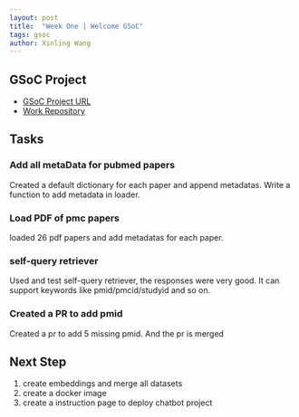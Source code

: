 ```yaml
---
layout: post
title:  "Week One | Welcome GSoC"
tags: gsoc
author: Xinling Wang
---
```


## GSoC Project

- [GSoC Project URL](https://summerofcode.withgoogle.com/programs/2024/projects/5PYvMkWW)
- [Work Repository](https://github.com/cannin/gsoc_2024_cbioportal_chatbot)

## Tasks
### Add all metaData for pubmed papers
Created a default dictionary for each paper and append metadatas. Write a function to add metadata in loader.

### Load PDF of pmc papers
loaded 26 pdf papers and add metadatas for each paper.

### self-query retriever
Used and test self-query retriever, the responses were very good. It can support keywords like pmid/pmcid/studyid and so on.

### Created a PR to add pmid
Created a pr to add 5 missing pmid. And the pr is merged

## Next Step
1. create embeddings and merge all datasets
2. create a docker image
3. create a instruction page to deploy chatbot project
